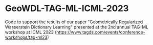 # GeoWDL-TAG-ML-ICML-2023
Code to support the results of our paper "Geometrically Regularized Wasserstein Dictionary Learning" presented at the 2nd annual TAG-ML workshop at ICML 2023 (https://www.tagds.com/events/conference-workshops/tag-ml23)

